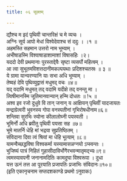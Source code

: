 ```yaml
---
title: ०६ सूक्तम्

---
```

द्यौश्च म इदं पृथिवी चान्तरिक्षं च मे व्यचः ।  
अग्निः सूर्य आपो मेधां विश्वेदेवाश्च सं ददुः । ।१ ॥  
अहमस्ति सहमान उत्तरो नाम भूम्याम् ।  
अभीषाडस्मि विश्वाषाडाशामाशां विषासहिः ।२।  
यददो देवी प्रथमानाः पुरस्ताद्देवैः सृष्टा व्यसर्पो महित्वम् ।  
आ त्वा सुभूतमविशत्तदानीमकल्पयथाः प्रदिशश्चतस्रः ॥ ३ ॥  
ये ग्रामा यान्यरण्यानि याः सभा अधि भूम्याम् ।  
तेष्वहं देवि पृथिव्युद्वासं मधुमद् वचः ॥४॥  
यद् वदामि मधुमत् तद् वदामि यदीक्षे तद् वनन्तु मा ।  
त्विषीमानस्मि जूतिमानवान्यान् हन्मि दोधतः ॥ !५ ॥  
अश्व इव रजो दुधुवे वि तान् जनान् य आक्षियन् पृथिवीं यादजायतः  
मन्द्राग्रेत्वरी भुवनस्य गोपा वनस्पतीनां गृभिरोषधीनाम॥६॥  
शन्तिवा सुरभिः स्योना कीलालोघ्नी पयस्वती ।  
भूमिर्नो अधि ब्रवीतु पृथिवी पयसा सह ॥७॥  
भूमे मातर्नि धेहि मां भद्रया सुप्रतिष्ठितम् ।  
संविदाना दिवा त्वं श्रियां मा धेहि भूत्याम् ॥८॥  
यामन्वैच्छद्धविषा विश्वकर्मा यस्यामासन्नग्नयो ऽप्स्वन्तः ।  
भुजिष्यं पात्रं निहितं गुहासीदाविर्भोगैरभवन्मातृमद्भ्यः॥९॥  
त्वमस्यावपनी जनानामदितिः कामदुघा विश्वरूपा । दुधा  
यत्त ऊनं तत्त आ पूरयाति प्रजापतिः प्रजाभिः संविदानः॥१०॥  
(इति एकानृचनाम सप्तदशकाण्डे प्रथमो ऽनुवाकः)  